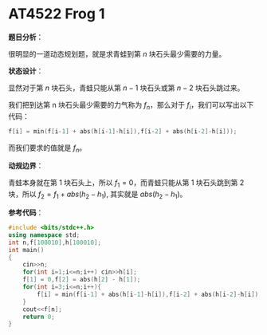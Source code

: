 # AT4522 Frog 1

**题目分析**：

很明显的一道动态规划题，就是求青蛙到第 $n$ 块石头最少需要的力量。

**状态设计**：

显然对于第 $n$ 块石头，青蛙只能从第 $n-1$ 块石头或第 $n-2$ 块石头跳过来。

我们把到达第 n 块石头最少需要的力气称为 $f_n$，那么对于 $f_i$，我们可以写出以下代码：

```cpp
f[i] = min(f[i-1] + abs(h[i-1]-h[i]),f[i-2] + abs(h[i-2]-h[i]));
```
而我们要求的值就是 $f_n$。

**动规边界**：

青蛙本身就在第 $1$ 块石头上，所以 $f_1 = 0$，而青蛙只能从第 $1$ 块石头跳到第 $2$ 块，所以 $f_2=f_1+abs(h_2-h_1)$, 其实就是 $abs(h_2-h_1)$。

**参考代码**：
```cpp
#include <bits/stdc++.h>
using namespace std;
int n,f[100010],h[100010];
int main()
{
 	cin>>n;
 	for(int i=1;i<=n;i++) cin>>h[i];
 	f[1] = 0,f[2] = abs(h[2] - h[1]);
 	for(int i=3;i<=n;i++){
 		f[i] = min(f[i-1] + abs(h[i-1]-h[i]),f[i-2] + abs(h[i-2]-h[i]));
	}
	cout<<f[n];
	return 0;
}
```
